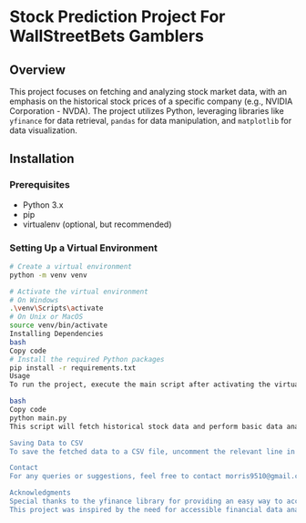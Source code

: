# Stock Prediction Project For WallStreetBets Gamblers

## Overview

This project focuses on fetching and analyzing stock market data, with an emphasis on the historical stock prices of a specific company (e.g., NVIDIA Corporation - NVDA). The project utilizes Python, leveraging libraries like `yfinance` for data retrieval, `pandas` for data manipulation, and `matplotlib` for data visualization.

## Installation

### Prerequisites

- Python 3.x
- pip
- virtualenv (optional, but recommended)

### Setting Up a Virtual Environment

```bash
# Create a virtual environment
python -m venv venv

# Activate the virtual environment
# On Windows
.\venv\Scripts\activate
# On Unix or MacOS
source venv/bin/activate
Installing Dependencies
bash
Copy code
# Install the required Python packages
pip install -r requirements.txt
Usage
To run the project, execute the main script after activating the virtual environment:

bash
Copy code
python main.py
This script will fetch historical stock data and perform basic data analysis, visualizing the stock's closing prices over time.

Saving Data to CSV
To save the fetched data to a CSV file, uncomment the relevant line in main.py. This will generate a file named stock_data.csv in the project directory.

Contact
For any queries or suggestions, feel free to contact morris9510@gmail.com

Acknowledgments
Special thanks to the yfinance library for providing an easy way to access Yahoo Finance data.
This project was inspired by the need for accessible financial data analysis tools for retail investors.
```
